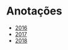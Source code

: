 # Anotações
  
* [2016](years/2016.md)
* [2017](years/2017.md)
* [2018](years/2018.md)   
  
  
    
